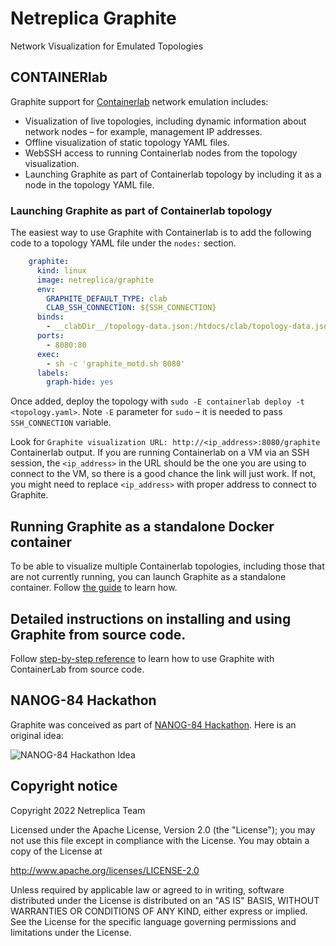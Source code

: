 # Netreplica Graphite
Network Visualization for Emulated Topologies

## CONTAINERlab

Graphite support for [Containerlab](https://containerlab.dev/) network emulation includes:

* Visualization of live topologies, including dynamic information about network nodes – for example, management IP addresses.
* Offline visualization of static topology YAML files.
* WebSSH access to running Containerlab nodes from the topology visualization.
* Launching Graphite as part of Containerlab topology by including it as a node in the topology YAML file.

### Launching Graphite as part of Containerlab topology

The easiest way to use Graphite with Containerlab is to add the following code to a topology YAML file under the `nodes:` section.

```Yaml
    graphite:
      kind: linux
      image: netreplica/graphite
      env:
        GRAPHITE_DEFAULT_TYPE: clab
        CLAB_SSH_CONNECTION: ${SSH_CONNECTION}
      binds:
        - __clabDir__/topology-data.json:/htdocs/clab/topology-data.json:ro
      ports:
        - 8080:80
      exec:
        - sh -c 'graphite_motd.sh 8080'
      labels:
        graph-hide: yes
````

Once added, deploy the topology with `sudo -E containerlab deploy -t <topology.yaml>`. Note `-E` parameter for `sudo` – it is needed to pass `SSH_CONNECTION` variable.

Look for `Graphite visualization URL: http://<ip_address>:8080/graphite` Containerlab output. If you are running Containerlab on a VM via an SSH session, the `<ip_address>` in the URL should be the one you are using to connect to the VM, so there is a good chance the link will just work. If not, you might need to replace `<ip_address>` with proper address to connect to Graphite.

## Running Graphite as a standalone Docker container

To be able to visualize multiple Containerlab topologies, including those that are not currently running, you can launch Graphite as a standalone container. Follow [the guide](docs/DOCKER.md) to learn how.

## Detailed instructions on installing and using Graphite from source code.

Follow [step-by-step reference](docs/CONTAINERLAB.md) to learn how to use Graphite with ContainerLab from source code.

## NANOG-84 Hackathon

Graphite was conceived as part of [NANOG-84 Hackathon](https://www.nanog.org/events/nanog-84-hackathon/). Here is an original idea:

![NANOG-84 Hackathon Idea](images/clab-graphite.png)

## Copyright notice

Copyright 2022 Netreplica Team

Licensed under the Apache License, Version 2.0 (the "License");
you may not use this file except in compliance with the License.
You may obtain a copy of the License at

   http://www.apache.org/licenses/LICENSE-2.0

Unless required by applicable law or agreed to in writing, software
distributed under the License is distributed on an "AS IS" BASIS,
WITHOUT WARRANTIES OR CONDITIONS OF ANY KIND, either express or implied.
See the License for the specific language governing permissions and
limitations under the License.
